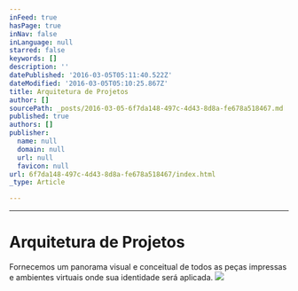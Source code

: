 ```yaml
---
inFeed: true
hasPage: true
inNav: false
inLanguage: null
starred: false
keywords: []
description: ''
datePublished: '2016-03-05T05:11:40.522Z'
dateModified: '2016-03-05T05:10:25.867Z'
title: Arquitetura de Projetos
author: []
sourcePath: _posts/2016-03-05-6f7da148-497c-4d43-8d8a-fe678a518467.md
published: true
authors: []
publisher:
  name: null
  domain: null
  url: null
  favicon: null
url: 6f7da148-497c-4d43-8d8a-fe678a518467/index.html
_type: Article

---
```

****

# Arquitetura de Projetos

Fornecemos um panorama visual e conceitual de todos as peças impressas e ambientes virtuais onde sua identidade será aplicada.
![](https://the-grid-user-content.s3-us-west-2.amazonaws.com/56695860-ed59-4995-9a38-edb02ce23542.jpg)